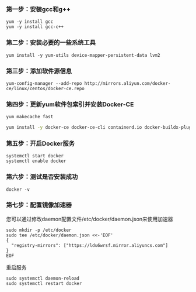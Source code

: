 ### 第一步：安装gcc和g++

```
yum -y install gcc
yum -y install gcc-c++
```

### 第二步：安装必要的一些系统工具

```
yum install -y yum-utils device-mapper-persistent-data lvm2
```

### 第三步：添加软件源信息

```
yum-config-manager --add-repo http://mirrors.aliyun.com/docker-ce/linux/centos/docker-ce.repo
```

### 第四步：更新yum软件包索引并安装Docker-CE

```bash
yum makecache fast

yum install -y docker-ce docker-ce-cli containerd.io docker-buildx-plugin docker-compose-plugin
```

### 第五步：开启Docker服务

```
systemctl start docker
systemctl enable docker
```

### 第六步：测试是否安装成功

```
docker -v
```

### 第七步：配置镜像加速器

您可以通过修改daemon配置文件/etc/docker/daemon.json来使用加速器

```
sudo mkdir -p /etc/docker
sudo tee /etc/docker/daemon.json <<-'EOF'
{
  "registry-mirrors": ["https://ldu6wrsf.mirror.aliyuncs.com"]
}
EOF
```

重启服务

```
sudo systemctl daemon-reload
sudo systemctl restart docker
```

